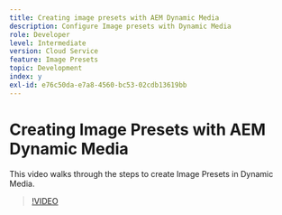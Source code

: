 ```yaml
---
title: Creating image presets with AEM Dynamic Media
description: Configure Image presets with Dynamic Media
role: Developer
level: Intermediate
version: Cloud Service
feature: Image Presets
topic: Development
index: y
exl-id: e76c50da-e7a8-4560-bc53-02cdb13619bb
---
```

# Creating Image Presets with AEM Dynamic Media

This video walks through the steps to create Image Presets in Dynamic Media.

>[!VIDEO](https://video.tv.adobe.com/v/335459?quality=12&learn=on)
